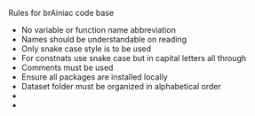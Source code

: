 Rules for brAiniac code base
 - No variable or function name abbreviation
 - Names should be understandable on reading
 - Only snake case style is to be used
 - For constnats use snake case but in capital letters all through
 - Comments must be used
 - Ensure all packages are installed locally
 - Dataset folder must be organized in alphabetical order
 - 
 - 
